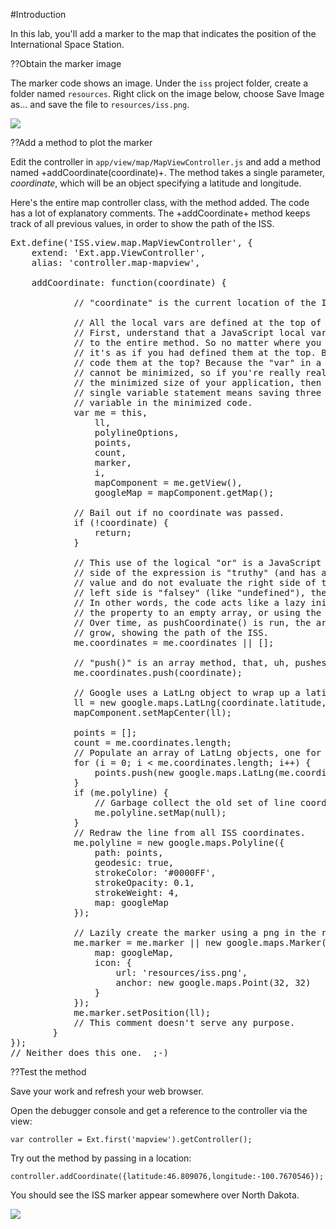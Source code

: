 #Introduction

In this lab, you'll add a marker to the map that indicates the position of the International Space Station.

??Obtain the marker image

The marker code shows an image. Under the `iss` project folder, create a folder named `resources`. Right click on the image below, 
choose Save Image as... and save the file to `resources/iss.png`. 

<img src="resources/images/iss/iss.png"/>


??Add a method to plot the marker

Edit the controller in `app/view/map/MapViewController.js` and add a method named +addCoordinate(coordinate)+. 
The method takes a single parameter, *coordinate*, which will be an object specifying a latitude and
longitude.

Here's the entire map controller class, with the method added. The code has a lot of explanatory comments.
The +addCoordinate+ method keeps
track of all previous values, in order to show the path of the ISS.

<pre class="runnable readonly">
Ext.define('ISS.view.map.MapViewController', {
    extend: 'Ext.app.ViewController',
    alias: 'controller.map-mapview',

    addCoordinate: function(coordinate) {

            // "coordinate" is the current location of the ISS.

            // All the local vars are defined at the top of the method. Why?
            // First, understand that a JavaScript local variable is scoped
            // to the entire method. So no matter where you define a variable,
            // it's as if you had defined them at the top. By why actually
            // code them at the top? Because the "var" in a variable statement
            // cannot be minimized, so if you're really really concerned about
            // the minimized size of your application, then coding the variables as a
            // single variable statement means saving three (yes 3) bytes per
            // variable in the minimized code.
            var me = this,
                ll,
                polylineOptions,
                points,
                count,
                marker,
                i,
                mapComponent = me.getView(),
                googleMap = mapComponent.getMap();

            // Bail out if no coordinate was passed.
            if (!coordinate) {
                return;
            }

            // This use of the logical "or" is a JavaScript idiom -- if the left
            // side of the expression is "truthy" (and has a value), then use that
            // value and do not evaluate the right side of the expression. If the
            // left side is "falsey" (like "undefined"), then use the right side.
            // In other words, the code acts like a lazy initializer, initializing
            // the property to an empty array, or using the previously-created array.
            // Over time, as pushCoordinate() is run, the array of coordinates will
            // grow, showing the path of the ISS.
            me.coordinates = me.coordinates || [];

            // "push()" is an array method, that, uh, pushes a value onto the array.
            me.coordinates.push(coordinate);

            // Google uses a LatLng object to wrap up a latitude and longitude.
            ll = new google.maps.LatLng(coordinate.latitude, coordinate.longitude);
            mapComponent.setMapCenter(ll);

            points = [];
            count = me.coordinates.length;
            // Populate an array of LatLng objects, one for each previous ISS location.
            for (i = 0; i < me.coordinates.length; i++) {
                points.push(new google.maps.LatLng(me.coordinates[i].latitude, me.coordinates[i].longitude));
            }
            if (me.polyline) {
                // Garbage collect the old set of line coordinates.
                me.polyline.setMap(null);
            }
            // Redraw the line from all ISS coordinates.
            me.polyline = new google.maps.Polyline({
                path: points,
                geodesic: true,
                strokeColor: '#0000FF',
                strokeOpacity: 0.1,
                strokeWeight: 4,
                map: googleMap
            });

            // Lazily create the marker using a png in the resources folder.
            me.marker = me.marker || new google.maps.Marker({
                map: googleMap,
                icon: {
                    url: 'resources/iss.png',
                    anchor: new google.maps.Point(32, 32)
                }
            });
            me.marker.setPosition(ll);
            // This comment doesn't serve any purpose.
        }
});
// Neither does this one.  ;-)
</pre>

??Test the method

Save your work and refresh your web browser. 

Open the debugger console and get a reference to the controller via the view:

    var controller = Ext.first('mapview').getController();

Try out the method by passing in a location:

    controller.addCoordinate({latitude:46.809076,longitude:-100.7670546});

You should see the ISS marker appear somewhere over North Dakota.

<img src="resources/images/iss/TryMapMarker.png">

<!--  
#Solution

- <a href="resources/student/labsolutions/iss/iss-add-method-that-shows-marker" target="source">Browse the code</a>
- <a href="resources/student/labsolutions/iss/iss-add-method-that-shows-marker.zip">Solution zip</a> <small>(<a href="#2016-02-24_17-26_13-021_Z">How to Use a Lab Solution</a>)</small>
 -->

